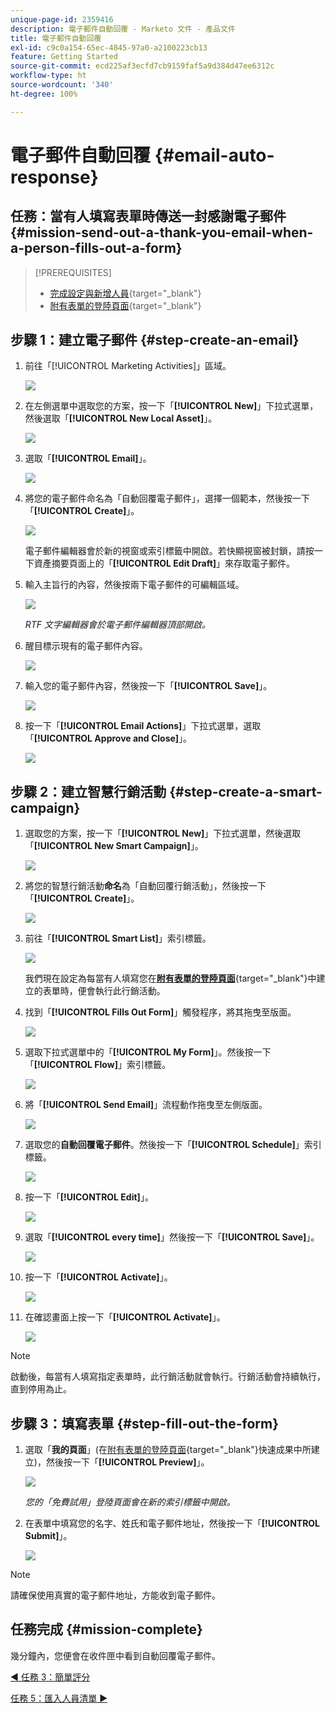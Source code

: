 ```yaml
---
unique-page-id: 2359416
description: 電子郵件自動回覆 - Marketo 文件 - 產品文件
title: 電子郵件自動回覆
exl-id: c9c0a154-65ec-4845-97a0-a2100223cb13
feature: Getting Started
source-git-commit: ecd225af3ecfd7cb9159faf5a9d384d47ee6312c
workflow-type: ht
source-wordcount: '340'
ht-degree: 100%

---
```


# 電子郵件自動回覆 {#email-auto-response}

## 任務：當有人填寫表單時傳送一封感謝電子郵件 {#mission-send-out-a-thank-you-email-when-a-person-fills-out-a-form}

>[!PREREQUISITES]
>
>* [完成設定與新增人員](/help/marketo/getting-started/quick-wins/get-set-up-and-add-a-person.md){target="_blank"}
>* [附有表單的登陸頁面](/help/marketo/getting-started/quick-wins/landing-page-with-a-form.md){target="_blank"}

## 步驟 1：建立電子郵件 {#step-create-an-email}

1. 前往「[!UICONTROL Marketing Activities]」區域。

   ![](assets/email-auto-response-1.png)

1. 在左側選單中選取您的方案，按一下「**[!UICONTROL New]**」下拉式選單，然後選取「**[!UICONTROL New Local Asset]**」。

   ![](assets/email-auto-response-2.png)

1. 選取「**[!UICONTROL Email]**」。

   ![](assets/email-auto-response-3.png)

1. 將您的電子郵件命名為「自動回覆電子郵件」，選擇一個範本，然後按一下「**[!UICONTROL Create]**」。

   ![](assets/email-auto-response-4.png)

   電子郵件編輯器會於新的視窗或索引標籤中開啟。若快顯視窗被封鎖，請按一下資產摘要頁面上的「**[!UICONTROL Edit Draft]**」來存取電子郵件。

1. 輸入主旨行的內容，然後按兩下電子郵件的可編輯區域。

   ![](assets/email-auto-response-5.png)

   _RTF 文字編輯器會於電子郵件編輯器頂部開啟。_

1. 醒目標示現有的電子郵件內容。

   ![](assets/email-auto-response-6.png)

1. 輸入您的電子郵件內容，然後按一下「**[!UICONTROL Save]**」。

   ![](assets/email-auto-response-7.png)

1. 按一下「**[!UICONTROL Email Actions]**」下拉式選單，選取「**[!UICONTROL Approve and Close]**」。

   ![](assets/email-auto-response-8.png)

## 步驟 2：建立智慧行銷活動 {#step-create-a-smart-campaign}

1. 選取您的方案，按一下「**[!UICONTROL New]**」下拉式選單，然後選取「**[!UICONTROL New Smart Campaign]**」。

   ![](assets/email-auto-response-9.png)

1. 將您的智慧行銷活動&#x200B;**命名**&#x200B;為「自動回覆行銷活動」，然後按一下「**[!UICONTROL Create]**」。

   ![](assets/email-auto-response-10.png)

1. 前往「**[!UICONTROL Smart List]**」索引標籤。

   ![](assets/email-auto-response-11.png)

   我們現在設定為每當有人填寫您在&#x200B;[**附有表單的登陸頁面**](/help/marketo/getting-started/quick-wins/landing-page-with-a-form.md){target="_blank"}&#x200B;中建立的表單時，便會執行此行銷活動。

1. 找到「**[!UICONTROL Fills Out Form]**」觸發程序，將其拖曳至版面。

   ![](assets/email-auto-response-12.png)

1. 選取下拉式選單中的「**[!UICONTROL My Form]**」。然後按一下「**[!UICONTROL Flow]**」索引標籤。

   ![](assets/email-auto-response-13.png)

1. 將「**[!UICONTROL Send Email]**」流程動作拖曳至左側版面。

   ![](assets/email-auto-response-14.png)

1. 選取您的&#x200B;**自動回覆電子郵件**。然後按一下「**[!UICONTROL Schedule]**」索引標籤。

   ![](assets/email-auto-response-15.png)

1. 按一下「**[!UICONTROL Edit]**」。

   ![](assets/email-auto-response-16.png)

1. 選取「**[!UICONTROL every time]**」然後按一下「**[!UICONTROL Save]**」。

   ![](assets/email-auto-response-17.png)

1. 按一下「**[!UICONTROL Activate]**」。

   ![](assets/email-auto-response-18.png)

1. 在確認畫面上按一下「**[!UICONTROL Activate]**」。

   ![](assets/email-auto-response-19.png)

>[!NOTE]
>
>啟動後，每當有人填寫指定表單時，此行銷活動就會執行。行銷活動會持續執行，直到停用為止。

## 步驟 3：填寫表單 {#step-fill-out-the-form}

1. 選取「**我的頁面**」(在[附有表單的登陸頁面](/help/marketo/getting-started/quick-wins/landing-page-with-a-form.md){target="_blank"}快速成果中所建立)，然後按一下「**[!UICONTROL Preview]**」。

   ![](assets/email-auto-response-20.png)

   _您的「免費試用」登陸頁面會在新的索引標籤中開啟。_

1. 在表單中填寫您的名字、姓氏和電子郵件地址，然後按一下「**[!UICONTROL Submit]**」。

   ![](assets/email-auto-response-21.png)

>[!NOTE]
>
>請確保使用真實的電子郵件地址，方能收到電子郵件。

## 任務完成 {#mission-complete}

幾分鐘內，您便會在收件匣中看到自動回覆電子郵件。

[◄ 任務 3：簡單評分](/help/marketo/getting-started/quick-wins/simple-scoring.md)

[任務 5：匯入人員清單 ►](/help/marketo/getting-started/quick-wins/import-a-list-of-people.md)
